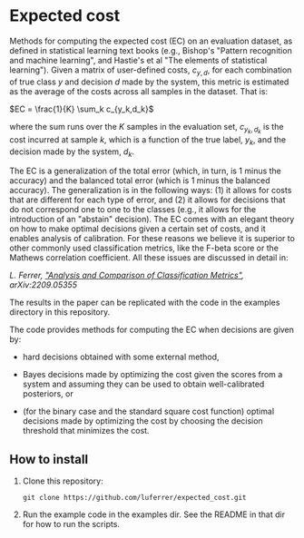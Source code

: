 # Expected cost

Methods for computing the expected cost (EC) on an evaluation dataset, as defined in statistical learning text books (e.g., Bishop's "Pattern recognition and machine learning", and Hastie's et al "The elements of statistical learning"). 
Given a matrix of user-defined costs, $c_{y,d}$, for each combination of true class $y$ and decision $d$ made by the system, 
this metric is estimated as the average of the costs across all samples in the dataset. That is:

$EC = \frac{1}{K} \sum_k c_{y_k,d_k}$

where the sum runs over the $K$ samples in the evaluation set, $c_{y_k,d_k}$ is the cost incurred at sample $k$, which is a function of the true label, $y_k$, and the decision made by the system, $d_k$.

The EC is a generalization of the total error (which, in turn, is 1 minus the accuracy) and the balanced total error (which is 1 minus the balanced accuracy). The generalization is in the following ways: (1) it allows for costs that are different for each type of error, and (2) it allows for decisions that do not correspond one to one to the classes (e.g., it allows for the introduction of an "abstain" decision). The EC comes with an elegant theory on how to make optimal decisions given a certain set of costs, and it enables analysis of calibration. For these reasons we believe it is superior to other commonly used classification metrics, like the F-beta score or the Mathews correlation coefficient. All these issues are discussed in detail in:

*L. Ferrer, ["Analysis and Comparison of Classification Metrics"](https://arxiv.org/abs/2209.05355), 	arXiv:2209.05355*

The results in the paper can be replicated with the code in the examples directory in this repository.

The code provides methods for computing the EC when decisions are given by:

* hard decisions obtained with some external method, 

* Bayes decisions made by optimizing the cost given the scores from a system and assuming they can be used to obtain well-calibrated posteriors, or

* (for the binary case and the standard square cost function) optimal decisions made by optimizing the cost by choosing the decision threshold that minimizes the cost.

## How to install

1. Clone this repository:  

   ```git clone https://github.com/luferrer/expected_cost.git```

2. Run the example code in the examples dir. See the README in that dir for how to run the scripts.

